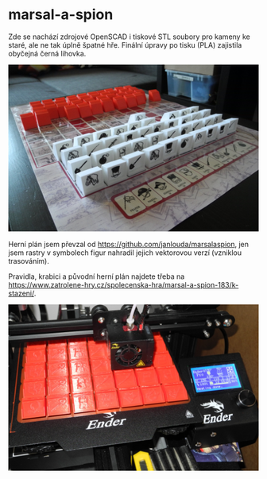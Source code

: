 # marsal-a-spion
Zde se nachází zdrojové OpenSCAD i tiskové STL soubory pro kameny ke staré, ale ne tak úplně špatné hře. Finální úpravy po tisku (PLA) zajistila obyčejná černá lihovka.

![Hra Maršál a špión](https://github.com/jan-koupil/marsal-a-spion/blob/master/foto/hotovo.JPG)

Herní plán jsem převzal od https://github.com/janlouda/marsalaspion, jen jsem rastry v symbolech figur nahradil jejich vektorovou verzí (vzniklou trasováním).

Pravidla, krabici a původní herní plán najdete třeba na https://www.zatrolene-hry.cz/spolecenska-hra/marsal-a-spion-183/k-stazeni/.


![Kameny se tisknou](https://github.com/jan-koupil/marsal-a-spion/blob/master/foto/tisk.JPG)
